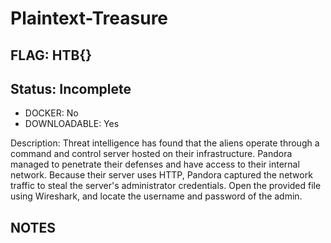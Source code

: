 # Plaintext-Treasure

## FLAG: HTB{}

## Status: Incomplete

+ DOCKER: No
+ DOWNLOADABLE: Yes

Description: Threat intelligence has found that the aliens operate through a command and control server hosted on their infrastructure. Pandora managed to penetrate their defenses and have access to their internal network. Because their server uses HTTP, Pandora captured the network traffic to steal the server's administrator credentials. Open the provided file using Wireshark, and locate the username and password of the admin.

## NOTES
